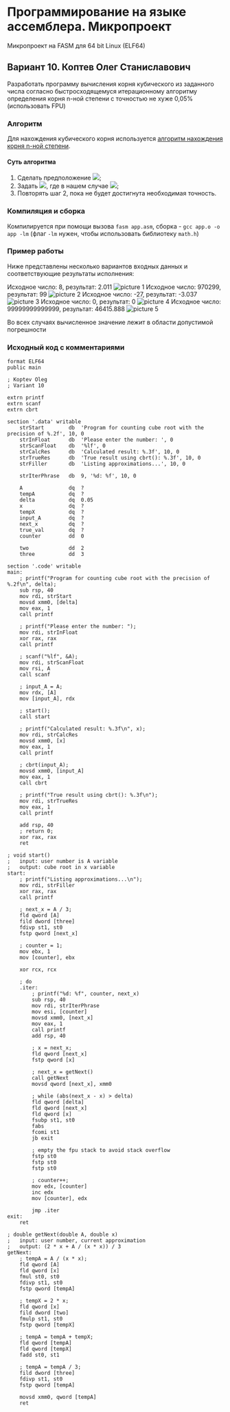 # Программирование на языке ассемблера. Микропроект

Микропроект на FASM для 64 bit Linux (ELF64)

## Вариант 10. Коптев Олег Станиславович
Разработать программу вычисления корня кубического из заданного числа согласно быстросходящемуся итерационному алгоритму определения корня n-ной степени с точностью не хуже 0,05% (использовать FPU)

### Алгоритм
Для нахождения кубического корня используется [алгоритм нахождения корня n-ной степени](https://ru.wikipedia.org/wiki/Алгоритм_нахождения_корня_n-ной_степени).

#### Суть алгоритма
1) Сделать предположение <img src="https://render.githubusercontent.com/render/math?math=x_0">;
2) Задать <img src="https://render.githubusercontent.com/render/math?math=x_{k%2B1}=\frac{1}{n}%20\left(%20(n-1)x_k%20%2B%20\frac{A}{x_k^{n-1}}%20\right)">, где в нашем случае <img src="https://render.githubusercontent.com/render/math?math=n = 3">;
3) Повторять шаг 2, пока не будет достигнута необходимая точность.

### Компиляция и сборка
Компилируется при помощи вызова `fasm app.asm`, сборка -  `gcc app.o -o app -lm` (флаг `-lm` нужен, чтобы использовать библиотеку `math.h`)

### Пример работы
Ниже представлены несколько вариантов входных данных и соответствующие результаты исполнения:

Исходное число: 8, результат: 2.011
![picture 1](https://raw.githubusercontent.com/OlegStanKoptev/CubeRoot/master/images/1.png)
Исходное число: 970299, результат: 99
![picture 2](https://raw.githubusercontent.com/OlegStanKoptev/CubeRoot/master/images/2.png)
Исходное число: -27, результат: -3.037
![picture 3](https://raw.githubusercontent.com/OlegStanKoptev/CubeRoot/master/images/3.png)
Исходное число: 0, результат: 0
![picture 4](https://raw.githubusercontent.com/OlegStanKoptev/CubeRoot/master/images/4.png)
Исходное число: 99999999999999, результат: 46415.888
![picture 5](https://raw.githubusercontent.com/OlegStanKoptev/CubeRoot/master/images/5.png)

Во всех случаях вычисленное значение лежит в области допустимой погрешности

### Исходный код с комментариями
```Assembly
format ELF64
public main

; Koptev Oleg
; Variant 10

extrn printf
extrn scanf
extrn cbrt

section '.data' writable
    strStart        db  'Program for counting cube root with the precision of %.2f', 10, 0
    strInFloat      db  'Please enter the number: ', 0
    strScanFloat    db  '%lf', 0
    strCalcRes      db  'Calculated result: %.3f', 10, 0
    strTrueRes      db  'True result using cbrt(): %.3f', 10, 0
    strFiller       db  'Listing approximations...', 10, 0

    strIterPhrase   db  9, '%d: %f', 10, 0

    A               dq  ?
    tempA           dq  ?
    delta           dq  0.05
    x               dq  ?
    tempX           dq  ?
    input_A         dq  ?
    next_x          dq  ?
    true_val        dq  ?
    counter         dd  0

    two             dd  2
    three           dd  3

section '.code' writable 
main:
    ; printf("Program for counting cube root with the precision of %.2f\n", delta);
    sub rsp, 40
    mov rdi, strStart
    movsd xmm0, [delta]
    mov eax, 1
    call printf

    ; printf("Please enter the number: ");
    mov rdi, strInFloat
    xor rax, rax
    call printf

    ; scanf("%lf", &A);
    mov rdi, strScanFloat
    mov rsi, A
    call scanf

    ; input_A = A;
    mov rdx, [A]
    mov [input_A], rdx

    ; start();
    call start

    ; printf("Calculated result: %.3f\n", x);
    mov rdi, strCalcRes
    movsd xmm0, [x]
    mov eax, 1
    call printf

    ; cbrt(input_A);
    movsd xmm0, [input_A]
    mov eax, 1
    call cbrt

    ; printf("True result using cbrt(): %.3f\n");
    mov rdi, strTrueRes
    mov eax, 1
    call printf

    add rsp, 40
    ; return 0;
    xor rax, rax
    ret

; void start()
;   input: user number is A variable
;   output: cube root in x variable
start:
    ; printf("Listing approximations...\n");
    mov rdi, strFiller
    xor rax, rax
    call printf

    ; next_x = A / 3;
    fld qword [A]
    fild dword [three]
    fdivp st1, st0
    fstp qword [next_x]

    ; counter = 1;
    mov ebx, 1
    mov [counter], ebx

    xor rcx, rcx

    ; do
    .iter:
        ; printf("%d: %f", counter, next_x)
        sub rsp, 40
        mov rdi, strIterPhrase
        mov esi, [counter]
        movsd xmm0, [next_x]
        mov eax, 1
        call printf
        add rsp, 40

        ; x = next_x;
        fld qword [next_x]
        fstp qword [x]

        ; next_x = getNext()
        call getNext
        movsd qword [next_x], xmm0

        ; while (abs(next_x - x) > delta)
        fld qword [delta]
        fld qword [next_x]
        fld qword [x]
        fsubp st1, st0
        fabs
        fcomi st1
        jb exit

        ; empty the fpu stack to avoid stack overflow
        fstp st0
        fstp st0
        fstp st0

        ; counter++;
        mov edx, [counter]
        inc edx
        mov [counter], edx

        jmp .iter
exit:
    ret

; double getNext(double A, double x)
;   input: user number, current approximation
;   output: (2 * x + A / (x * x)) / 3
getNext:
    ; tempA = A / (x * x);
    fld qword [A]
    fld qword [x]
    fmul st0, st0
    fdivp st1, st0
    fstp qword [tempA]

    ; tempX = 2 * x;
    fld qword [x]
    fild dword [two]
    fmulp st1, st0
    fstp qword [tempX]

    ; tempA = tempA + tempX;
    fld qword [tempA]
    fld qword [tempX]
    fadd st0, st1

    ; tempA = tempA / 3;
    fild dword [three]
    fdivp st1, st0
    fstp qword [tempA]

    movsd xmm0, qword [tempA]
    ret

```
